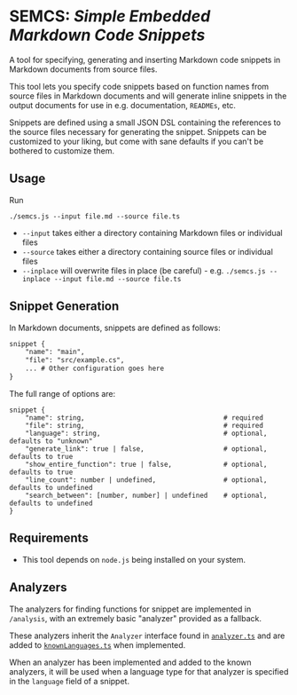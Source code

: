# SEMCS: _Simple Embedded Markdown Code Snippets_

A tool for specifying, generating and inserting Markdown code snippets in Markdown documents from source files. 

This tool lets you specify code snippets based on function names from source files in Markdown documents and will generate inline snippets in the output documents for use in e.g. documentation, `READMEs`, etc. 

Snippets are defined using a small JSON DSL containing the references to the source files necessary for generating the snippet. Snippets can be customized to your liking, but come with sane defaults if you can't be bothered to customize them. 

## Usage
Run 
```
./semcs.js --input file.md --source file.ts
```

* `--input` takes either a directory containing Markdown files or individual files
* `--source` takes either a directory containing source files or individual files
* `--inplace` will overwrite files in place (be careful) - e.g. `./semcs.js --inplace --input file.md --source file.ts` 

## Snippet Generation

In Markdown documents, snippets are defined as follows: 

``` markdown
snippet {
    "name": "main",
    "file": "src/example.cs",
    ... # Other configuration goes here
}
```

The full range of options are: 

```
snippet {
    "name": string,                                   # required
    "file": string,                                   # required
    "language": string,                               # optional, defaults to "unknown"
    "generate_link": true | false,                    # optional, defaults to true
    "show_entire_function": true | false,             # optional, defaults to true
    "line_count": number | undefined,                 # optional, defaults to undefined
    "search_between": [number, number] | undefined    # optional, defaults to undefined
}
```

## Requirements
* This tool depends on `node.js` being installed on your system.

## Analyzers 
The analyzers for finding functions for snippet are implemented in `/analysis`, with an extremely basic "analyzer" provided as a fallback. 

These analyzers inherit the `Analyzer` interface found in [`analyzer.ts`](analysis/analyzer.ts) and are added to [`knownLanguages.ts`](analysis/knownLanguages.ts) when implemented. 

When an analyzer has been implemented and added to the known analyzers, it will be used when a language type for that analyzer is specified in the `language` field of a snippet. 
